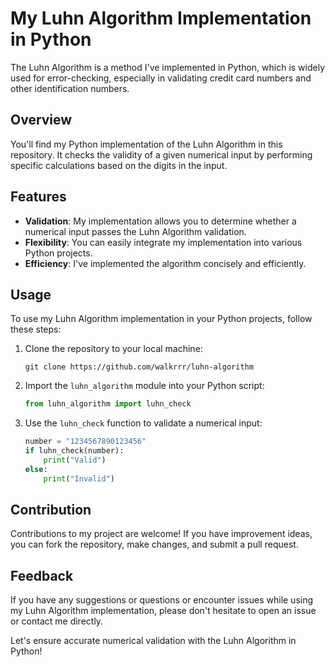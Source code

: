 # My Luhn Algorithm Implementation in Python

The Luhn Algorithm is a method I've implemented in Python, which is widely used for error-checking, especially in validating credit card numbers and other identification numbers.

## Overview

You'll find my Python implementation of the Luhn Algorithm in this repository. It checks the validity of a given numerical input by performing specific calculations based on the digits in the input.

## Features

- **Validation**: My implementation allows you to determine whether a numerical input passes the Luhn Algorithm validation.
- **Flexibility**: You can easily integrate my implementation into various Python projects.
- **Efficiency**: I've implemented the algorithm concisely and efficiently.

## Usage

To use my Luhn Algorithm implementation in your Python projects, follow these steps:

1. Clone the repository to your local machine:

    ```
    git clone https://github.com/walkrrr/luhn-algorithm
    ```

2. Import the `luhn_algorithm` module into your Python script:

    ```python
    from luhn_algorithm import luhn_check
    ```

3. Use the `luhn_check` function to validate a numerical input:

    ```python
    number = "1234567890123456"
    if luhn_check(number):
        print("Valid")
    else:
        print("Invalid")
    ```

## Contribution

Contributions to my project are welcome! If you have improvement ideas, you can fork the repository, make changes, and submit a pull request.

## Feedback

If you have any suggestions or questions or encounter issues while using my Luhn Algorithm implementation, please don't hesitate to open an issue or contact me directly.

Let's ensure accurate numerical validation with the Luhn Algorithm in Python!
